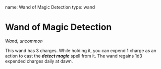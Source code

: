 name: Wand of Magic Detection
type: wand

# Wand of Magic Detection
_Wand, uncommon_

This wand has 3 charges. While holding it, you can expend 1 charge as an action to cast the **_detect magic_** spell from it. The wand regains 1d3 expended charges daily at dawn.
